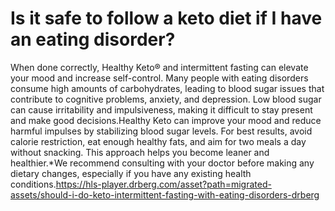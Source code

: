 # Is it safe to follow a keto diet if I have an eating disorder?

When done correctly, Healthy Keto® and intermittent fasting can elevate your mood and increase self-control. Many people with eating disorders consume high amounts of carbohydrates, leading to blood sugar issues that contribute to cognitive problems, anxiety, and depression. Low blood sugar can cause irritability and impulsiveness, making it difficult to stay present and make good decisions.Healthy Keto can improve your mood and reduce harmful impulses by stabilizing blood sugar levels. For best results, avoid calorie restriction, eat enough healthy fats, and aim for two meals a day without snacking. This approach helps you become leaner and healthier.*We recommend consulting with your doctor before making any dietary changes, especially if you have any existing health conditions.https://hls-player.drberg.com/asset?path=migrated-assets/should-i-do-keto-intermittent-fasting-with-eating-disorders-drberg